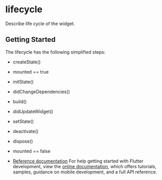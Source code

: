 # lifecycle

Describe life cycle of the widget.

## Getting Started
The lifecycle has the following simplified steps:
- createState()
- mounted == true
- initState()
- didChangeDependencies()
- build()
- didUpdateWidget()
- setState()
- deactivate()
- dispose()
- mounted == false


- [Reference documentation](https://flutterbyexample.com/lesson/stateful-widget-lifecycle#4-didChangeDependencies)
  For help getting started with Flutter development, view the
  [online documentation](https://docs.flutter.dev/), which offers tutorials, samples, guidance on
  mobile development, and a full API reference.

